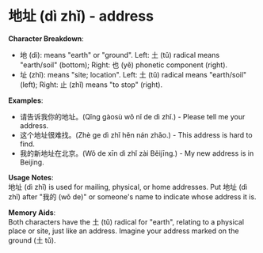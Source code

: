 # **地址 (dì zhǐ) - address**

**Character Breakdown**:  
- 地 (dì): means "earth" or "ground". Left: 土 (tǔ) radical means "earth/soil" (bottom); Right: 也 (yě) phonetic component (right).  
- 址 (zhǐ): means "site; location". Left: 土 (tǔ) radical means "earth/soil" (left); Right: 止 (zhǐ) means "to stop" (right).

**Examples**:  
- 请告诉我你的地址。(Qǐng gàosù wǒ nǐ de dì zhǐ.) - Please tell me your address.  
- 这个地址很难找。(Zhè ge dì zhǐ hěn nán zhǎo.) - This address is hard to find.  
- 我的新地址在北京。(Wǒ de xīn dì zhǐ zài Běijīng.) - My new address is in Beijing.

**Usage Notes**:  
地址 (dì zhǐ) is used for mailing, physical, or home addresses. Put 地址 (dì zhǐ) after "我的 (wǒ de)" or someone's name to indicate whose address it is.

**Memory Aids**:  
Both characters have the 土 (tǔ) radical for "earth", relating to a physical place or site, just like an address. Imagine your address marked on the ground (土 tǔ).
